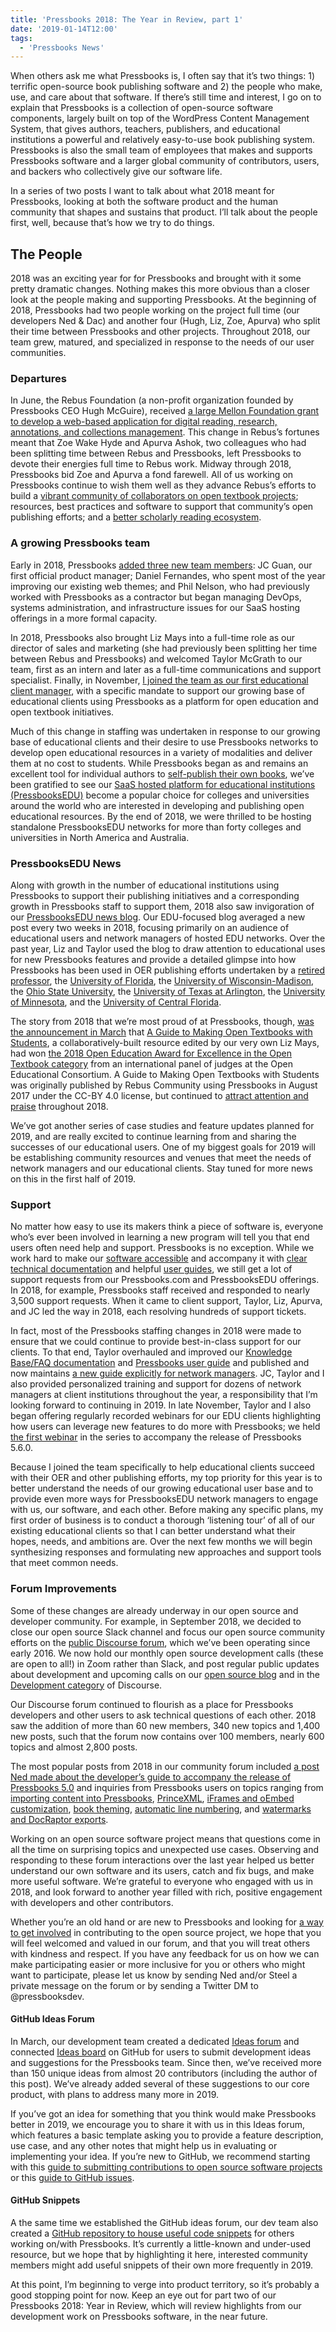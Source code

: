 ```yaml
---
title: 'Pressbooks 2018: The Year in Review, part 1'
date: '2019-01-14T12:00'
tags:
  - 'Pressbooks News'
---
```


When others ask me what Pressbooks is, I often say that it’s two things: 1) terrific
open-source book publishing software and 2) the people who make, use, and care about that
software. If there’s still time and interest, I go on to explain that Pressbooks is a
collection of open-source software components, largely built on top of the WordPress
Content Management System, that gives authors, teachers, publishers, and educational
institutions a powerful and relatively easy-to-use book publishing system. Pressbooks is
also the small team of employees that makes and supports Pressbooks software and a larger
global community of contributors, users, and backers who collectively give our software
life.

In a series of two posts I want to talk about what 2018 meant for Pressbooks, looking at
both the software product and the human community that shapes and sustains that product.
I’ll talk about the people first, well, because that’s how we try to do things.

## The People

2018 was an exciting year for for Pressbooks and brought with it some pretty dramatic
changes. Nothing makes this more obvious than a closer look at the people making and
supporting Pressbooks. At the beginning of 2018, Pressbooks had two people working on the
project full time (our developers Ned & Dac) and another four (Hugh, Liz, Zoe, Apurva) who
split their time between Pressbooks and other projects. Throughout 2018, our team grew,
matured, and specialized in response to the needs of our user communities.

### Departures

In June, the Rebus Foundation (a non-profit organization founded by Pressbooks CEO Hugh
McGuire), received
[a large Mellon Foundation grant to develop a web-based application for digital reading, research, annotations, and collections management](https://www.mellon.org/grants/grants-database/grants/rebus-foundation/1801-05258/).
This change in Rebus’s fortunes meant that Zoe Wake Hyde and Apurva Ashok, two colleagues
who had been splitting time between Rebus and Pressbooks, left Pressbooks to devote their
energies full time to Rebus work. Midway through 2018, Pressbooks bid Zoe and Apurva a
fond farewell. All of us working on Pressbooks continue to wish them well as they advance
Rebus’s efforts to build a
[vibrant community of collaborators on open textbook projects](https://about.rebus.community/);
resources, best practices and software to support that community’s open publishing
efforts; and a [better scholarly reading ecosystem](https://rebus.foundation/projects/).

### A growing Pressbooks team

Early in 2018, Pressbooks
[added three new team members](https://pressbooks.com/blog/meet-new-pressbooks-team-members-daniel-jc-and-phil/):
JC Guan, our first official product manager; Daniel Fernandes, who spent most of the year
improving our existing web themes; and Phil Nelson, who had previously worked with
Pressbooks as a contractor but began managing DevOps, systems administration, and
infrastructure issues for our SaaS hosting offerings in a more formal capacity.

In 2018, Pressbooks also brought Liz Mays into a full-time role as our director of sales
and marketing (she had previously been splitting her time between Rebus and Pressbooks)
and welcomed Taylor McGrath to our team, first as an intern and later as a full-time
communications and support specialist. Finally, in November,
[I joined the team as our first educational client manager](https://pressbooks.education/news/2018/10/welcome-steel-wagstaff-pressbooksedu-client-manager/),
with a specific mandate to support our growing base of educational clients using
Pressbooks as a platform for open education and open textbook initiatives.

Much of this change in staffing was undertaken in response to our growing base of
educational clients and their desire to use Pressbooks networks to develop open
educational resources in a variety of modalities and deliver them at no cost to students.
While Pressbooks began as and remains an excellent tool for individual authors to
[self-publish their own books](https://pressbooks.com/), we’ve been gratified to see our
[SaaS hosted platform for educational institutions (PressbooksEDU)](https://pressbooks.education/pressbooksedu-plans/)
become a popular choice for colleges and universities around the world who are interested
in developing and publishing open educational resources. By the end of 2018, we were
thrilled to be hosting standalone PressbooksEDU networks for more than forty colleges and
universities in North America and Australia.

### PressbooksEDU News

Along with growth in the number of educational institutions using Pressbooks to support
their publishing initiatives and a corresponding growth in Pressbooks staff to support
them, 2018 also saw invigoration of our
[PressbooksEDU news blog](https://pressbooks.education/news/). Our EDU-focused blog
averaged a new post every two weeks in 2018, focusing primarily on an audience of
educational users and network managers of hosted EDU networks. Over the past year, Liz and
Taylor used the blog to draw attention to educational uses for new Pressbooks features and
provide a detailed glimpse into how Pressbooks has been used in OER publishing efforts
undertaken by a
[retired professor](https://pressbooks.education/news/2018/03/tim-craigs-cool-japan-finds-success-as-textbook/),
the
[University of Florida](https://pressbooks.education/news/2018/09/university-of-florida-looks-to-expand-open-textbook-initiatives/),
the
[University of Wisconsin-Madison](https://pressbooks.education/news/2018/08/uw-madison-pressbooksedu-instance-supports-70-open-publishing-projects/),
the
[Ohio State University](https://pressbooks.education/news/2018/08/the-ohio-state-university-has-60-books-in-development-as-part-of-textbook-affordability-initiative/),
the
[University of Texas at Arlington](https://pressbooks.education/news/2018/08/university-of-texas-at-arlington-kicks-off-oer-program-with-eight-books-in-development/),
the
[University of Minnesota](https://pressbooks.education/news/2018/09/university-of-minnesota-publishes-research-on-affordable-content/),
and the
[University of Central Florida](https://pressbooks.education/news/2018/10/pressbooks-is-backbone-for-nascent-oer-efforts-at-university-of-central-florida/).

The story from 2018 that we’re most proud of at Pressbooks, though,
[was the announcement in March](https://pressbooks.education/news/2018/03/open-textbook-built-on-pressbooks-wins-open-education-award/)
that
[A Guide to Making Open Textbooks with Students](https://press.rebus.community/makingopentextbookswithstudents/),
a collaboratively-built resource edited by our very own Liz Mays, had won
[the 2018 Open Education Award for Excellence in the Open Textbook category](https://www.oeconsortium.org/projects/open-education-awards-for-excellence/2018-winners-of-oe-awards/2018-oe-award-winners-resources-tools-practices/)
from an international panel of judges at the Open Educational Consortium. A Guide to
Making Open Textbooks with Students was originally published by Rebus Community using
Pressbooks in August 2017 under the CC-BY 4.0 license, but continued to
[attract attention and praise](https://press.rebus.community/makingopentextbookswithstudents/back-matter/as-seen-in/)
throughout 2018.

We’ve got another series of case studies and feature updates planned for 2019, and are
really excited to continue learning from and sharing the successes of our educational
users. One of my biggest goals for 2019 will be establishing community resources and
venues that meet the needs of network managers and our educational clients. Stay tuned for
more news on this in the first half of 2019.

### Support

No matter how easy to use its makers think a piece of software is, everyone who’s ever
been involved in learning a new program will tell you that end users often need help and
support. Pressbooks is no exception. While we work hard to make our
[software accessible](https://pressbooks.org/blog/2018/05/01/our-accessibility-policy-and-forthcoming-accessibility-improvements/)
and accompany it with [clear technical documentation](https://docs.pressbooks.org/) and
helpful [user guides](https://guide.pressbooks.com/), we still get a lot of support
requests from our Pressbooks.com and PressbooksEDU offerings. In 2018, for example,
Pressbooks staff received and responded to nearly 3,500 support requests. When it came to
client support, Taylor, Liz, Apurva, and JC led the way in 2018, each resolving hundreds
of support tickets.

In fact, most of the Pressbooks staffing changes in 2018 were made to ensure that we could
continue to provide best-in-class support for our clients. To that end, Taylor overhauled
and improved our
[Knowledge Base/FAQ documentation](https://pressbooks.groovehq.com/help_center) and
[Pressbooks user guide](https://guide.pressbooks.com/) and published and now maintains
[a new guide explicitly for network managers](https://networkmanagerguide.pressbooks.com/).
JC, Taylor and I also provided personalized training and support for dozens of network
managers at client institutions throughout the year, a responsibility that I’m looking
forward to continuing in 2019. In late November, Taylor and I also began offering
regularly recorded webinars for our EDU clients highlighting how users can leverage new
features to do more with Pressbooks; we held
[the first webinar](https://www.youtube.com/watch?v=1nS5btUI9ek) in the series to
accompany the release of Pressbooks 5.6.0.

Because I joined the team specifically to help educational clients succeed with their OER
and other publishing efforts, my top priority for this year is to better understand the
needs of our growing educational user base and to provide even more ways for PressbooksEDU
network managers to engage with us, our software, and each other. Before making any
specific plans, my first order of business is to conduct a thorough ‘listening tour’ of
all of our existing educational clients so that I can better understand what their hopes,
needs, and ambitions are. Over the next few months we will begin synthesizing responses
and formulating new approaches and support tools that meet common needs.

### Forum Improvements

Some of these changes are already underway in our open source and developer community. For
example, in September 2018, we decided to close our open source Slack channel and focus
our open source community efforts on the
[public Discourse forum](https://discourse.pressbooks.org/), which we’ve been operating
since early 2016. We now hold our monthly open source development calls (these are open to
all!) in Zoom rather than Slack, and post regular public updates about development and
upcoming calls on our [open source blog](https://pressbooks.org/blog/) and in the
[Development category](https://discourse.pressbooks.org/c/development) of Discourse.

Our Discourse forum continued to flourish as a place for Pressbooks developers and other
users to ask technical questions of each other. 2018 saw the addition of more than 60 new
members, 340 new topics and 1,400 new posts, such that the forum now contains over 100
members, nearly 600 topics and almost 2,800 posts.

The most popular posts from 2018 in our community forum included
[a post Ned made about the developer’s guide to accompany the release of Pressbooks 5.0](https://discourse.pressbooks.org/t/pressbooks-5-developer-guide/335)
and inquiries from Pressbooks users on topics ranging from
[importing content into Pressbooks](https://discourse.pressbooks.org/t/importing-content-into-pressbooks/347),
[PrinceXML](https://discourse.pressbooks.org/t/troubleshooting-princexml/445),
[iFrames and oEmbed customization](https://discourse.pressbooks.org/t/import-xml-stripping-embedded-content/423),
[book theming](https://discourse.pressbooks.org/t/theme-book-sugestions/391),
[automatic line numbering](https://discourse.pressbooks.org/t/automatic-line-numbering/369/6),
and
[watermarks and DocRaptor exports](https://discourse.pressbooks.org/t/watermarks-and-user-restrictions/467).

Working on an open source software project means that questions come in all the time on
surprising topics and unexpected use cases. Observing and responding to these forum
interactions over the last year helped us better understand our own software and its
users, catch and fix bugs, and make more useful software. We’re grateful to everyone who
engaged with us in 2018, and look forward to another year filled with rich, positive
engagement with developers and other contributors.

Whether you’re an old hand or are new to Pressbooks and looking for
[a way to get involved](https://pressbooks.org/get-involved/) in contributing to the open
source project, we hope that you will feel welcomed and valued in our forum, and that you
will treat others with kindness and respect. If you have any feedback for us on how we can
make participating easier or more inclusive for you or others who might want to
participate, please let us know by sending Ned and/or Steel a private message on the forum
or by sending a Twitter DM to @pressbooksdev.

#### GitHub Ideas Forum

In March, our development team created a dedicated
[Ideas forum](https://github.com/pressbooks/ideas) and connected
[Ideas board](https://github.com/pressbooks/ideas/projects/1) on GitHub for users to
submit development ideas and suggestions for the Pressbooks team. Since then, we’ve
received more than 150 unique ideas from almost 20 contributors (including the author of
this post). We’ve already added several of these suggestions to our core product, with
plans to address many more in 2019.

If you’ve got an idea for something that you think would make Pressbooks better in 2019,
we encourage you to share it with us in this Ideas forum, which features a basic template
asking you to provide a feature description, use case, and any other notes that might help
us in evaluating or implementing your idea. If you’re new to GitHub, we recommend starting
with this
[guide to submitting contributions to open source software projects](https://opensource.guide/how-to-contribute/#how-to-submit-a-contribution)
or this [guide to GitHub issues](https://guides.github.com/features/issues/).

#### GitHub Snippets

A the same time we established the GitHub ideas forum, our dev team also created a
[GitHub repository to house useful code snippets](https://github.com/pressbooks/snippets/)
for others working on/with Pressbooks. It’s currently a little-known and under-used
resource, but we hope that by highlighting it here, interested community members might add
useful snippets of their own more frequently in 2019.

At this point, I’m beginning to verge into product territory, so it’s probably a good
stopping point for now. Keep an eye out for part two of our Pressbooks 2018: Year in
Review, which will review highlights from our development work on Pressbooks software, in
the near future.
